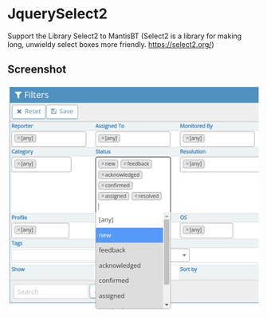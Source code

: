 JquerySelect2
=============

Support the Library Select2 to MantisBT (Select2 is a library for making long, unwieldy select boxes more friendly.  https://select2.org/)


Screenshot
----------

![filter](screenshot.png)
